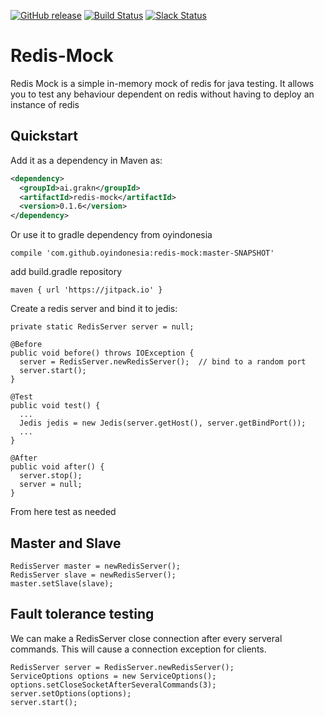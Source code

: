 [![GitHub release](https://img.shields.io/github/release/graknlabs/redis-mock.svg)](https://github.com/graknlabs/redis-mock/releases/latest)
[![Build Status](https://travis-ci.org/graknlabs/redis-mock.svg?branch=master)](https://travis-ci.org/graknlabs/redis-mock)
[![Slack Status](http://grakn-slackin.herokuapp.com/badge.svg)](https://grakn.ai/slack)

# Redis-Mock

Redis Mock is a simple in-memory mock of redis for java testing. 
It allows you to test any behaviour dependent on redis without having to deploy an instance of redis

## Quickstart 

Add it as a dependency in Maven as:

```xml
<dependency>
  <groupId>ai.grakn</groupId>
  <artifactId>redis-mock</artifactId>
  <version>0.1.6</version>
</dependency>
```

Or use it to gradle dependency from oyindonesia

```code
compile 'com.github.oyindonesia:redis-mock:master-SNAPSHOT'
```

add build.gradle repository 

```code
maven { url 'https://jitpack.io' }
```

Create a redis server and bind it to jedis:

```
private static RedisServer server = null;

@Before
public void before() throws IOException {
  server = RedisServer.newRedisServer();  // bind to a random port
  server.start();
}

@Test
public void test() {
  ...
  Jedis jedis = new Jedis(server.getHost(), server.getBindPort());
  ...
}

@After
public void after() {
  server.stop();
  server = null;
}
```

From here test as needed

## Master and Slave

```
RedisServer master = newRedisServer();
RedisServer slave = newRedisServer();
master.setSlave(slave);
```

## Fault tolerance testing

We can make a RedisServer close connection after every serveral commands. This will cause a connection exception for clients.

```
RedisServer server = RedisServer.newRedisServer();
ServiceOptions options = new ServiceOptions();
options.setCloseSocketAfterSeveralCommands(3);
server.setOptions(options);
server.start();
```

